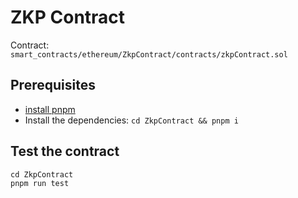 # ZKP Contract

Contract: `smart_contracts/ethereum/ZkpContract/contracts/zkpContract.sol`

## Prerequisites

* [install pnpm](https://pnpm.io/installation)
* Install the dependencies: `cd ZkpContract && pnpm i`

## Test the contract

```
cd ZkpContract
pnpm run test
```
